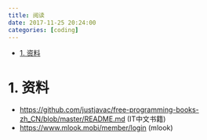```yaml
---
title: 阅读
date: 2017-11-25 20:24:00
categories: [coding]
---
```




<!-- TOC -->

- [1. 资料](#1-资料)

<!-- /TOC -->


<a id="markdown-1-资料" name="1-资料"></a>
# 1. 资料

* https://github.com/justjavac/free-programming-books-zh_CN/blob/master/README.md (IT中文书籍)
* https://www.mlook.mobi/member/login (mlook)
